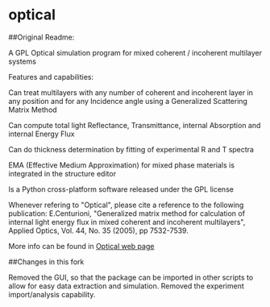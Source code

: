 # optical

##Original Readme:

A GPL Optical simulation program for mixed coherent / incoherent multilayer systems

Features and capabilities:

Can treat multilayers with any number of coherent and incoherent layer in any position and for any Incidence angle using a Generalized Scattering Matrix Method

Can compute total light Reflectance, Transmittance, internal Absorption and internal Energy Flux

Can do thickness determination by fitting of experimental R and T spectra

EMA (Effective Medium Approximation) for mixed phase materials is integrated in the structure editor

Is a Python cross-platform software released under the GPL license

Whenever refering to "Optical", please cite a reference to the following publication: E.Centurioni, "Generalized matrix method for calculation of internal light energy flux in mixed coherent and incoherent multilayers", Applied Optics, Vol. 44, No. 35 (2005), pp 7532-7539.

More info can be found in [Optical web page](https://www.centu.it/optical)

##Changes in this fork

Removed the GUI, so that the package can be imported in other scripts to allow for easy data extraction and simulation.
Removed the experiment import/analysis capability.
